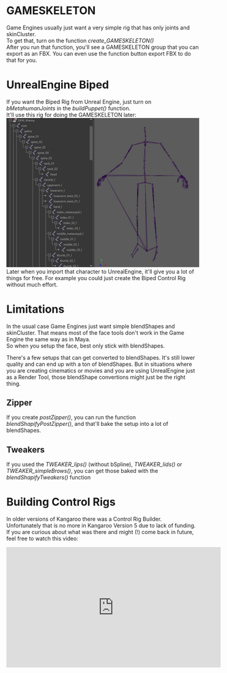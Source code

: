 # GAMESKELETON
Game Engines usually just want a very simple rig that has only joints and skinCluster.  
To get that, turn on the function *create_GAMESKELETON()*  
After you run that function, you'll see a GAMESKELETON group that you can export as an FBX. 
You can even use the function button export FBX to do that for you.

# UnrealEngine Biped
If you want the Biped Rig from Unreal Engine, just turn on *bMetahumanJoints* in the *buildPuppet()* function.  
It'll use this rig for doing the GAMESKELETON later:    
![Alt text](images/game_ueSkeleton.jpg)  
Later when you import that character to UnrealEngine, it'll give
you a lot of things for free. For example you could just create the Biped Control Rig without much effort.

# Limitations
In the usual case Game Engines just want simple blendShapes and skinCluster. That means most of the face tools 
don't work in the Game Engine the same way as in Maya.  
So when you setup the face, best only stick with blendShapes.

There's a few setups that can get converted to blendShapes. It's still lower quality and can end up with a ton
of blendShapes. But in situations where you are creating cinematics or movies and you are using UnrealEngine just
as a Render Tool, those blendShape convertions might just be the right thing.   
## Zipper
If you create *postZipper()*, you can run the function *blendShapifyPostZipper()*, and that'll bake the setup into 
a lot of blendShapes.

## Tweakers
If you used the *TWEAKER_lips()* (without bSpline), *TWEAKER_lids()* or *TWEAKER_simpleBrows()*, you can get
those baked with the *blendShapifyTweakers()* function 

# Building Control Rigs
In older versions of Kangaroo there was a Control Rig Builder.  
Unfortunately that is no more in Kangaroo Version 5 due to lack of funding.    
If you are curious about what was there and might (!) come back in future, feel free to watch this video:  
<iframe width="560" height="315"
src="https://www.youtube.com/embed/2Y8xjbg475o"
title="YouTube video player" frameborder="0"
allow="accelerometer; autoplay; clipboard-write; encrypted-media; gyroscope; picture-in-picture"
allowfullscreen></iframe>
